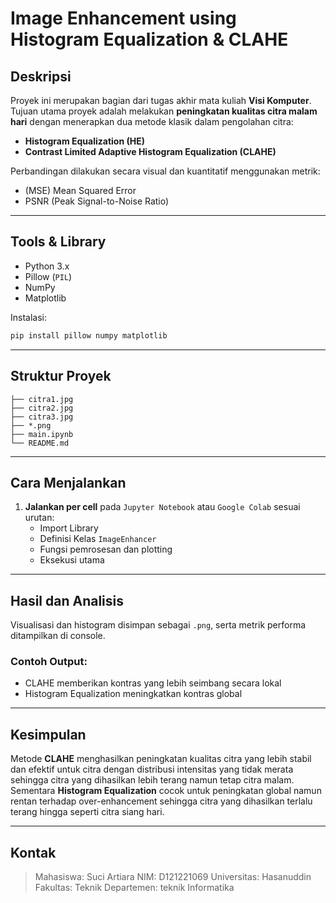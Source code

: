 # Image Enhancement using Histogram Equalization & CLAHE

## Deskripsi

Proyek ini merupakan bagian dari tugas akhir mata kuliah **Visi Komputer**. Tujuan utama proyek adalah melakukan **peningkatan kualitas citra malam hari** dengan menerapkan dua metode klasik dalam pengolahan citra:

- **Histogram Equalization (HE)**
- **Contrast Limited Adaptive Histogram Equalization (CLAHE)**

Perbandingan dilakukan secara visual dan kuantitatif menggunakan metrik:

- (MSE) Mean Squared Error
- PSNR (Peak Signal-to-Noise Ratio)

---

## Tools & Library

- Python 3.x
- Pillow (`PIL`)
- NumPy
- Matplotlib

Instalasi:

```bash
pip install pillow numpy matplotlib
```

---

## Struktur Proyek

```
├── citra1.jpg
├── citra2.jpg
├── citra3.jpg
├── *.png              
├── main.ipynb         
└── README.md          
```

---

## Cara Menjalankan

1. **Jalankan per cell** pada `Jupyter Notebook` atau `Google Colab` sesuai urutan:
   - Import Library
   - Definisi Kelas `ImageEnhancer`
   - Fungsi pemrosesan dan plotting
   - Eksekusi utama

---

## Hasil dan Analisis

Visualisasi dan histogram disimpan sebagai `.png`, serta metrik performa ditampilkan di console.

### Contoh Output:

- CLAHE memberikan kontras yang lebih seimbang secara lokal
- Histogram Equalization meningkatkan kontras global

---

## Kesimpulan

Metode **CLAHE** menghasilkan peningkatan kualitas citra yang lebih stabil dan efektif untuk citra dengan distribusi intensitas yang tidak merata sehingga citra yang dihasilkan lebih terang namun tetap citra malam. Sementara **Histogram Equalization** cocok untuk peningkatan global namun rentan terhadap over-enhancement sehingga citra yang dihasilkan terlalu terang hingga seperti citra siang hari.

---

## Kontak

> Mahasiswa: Suci Artiara
> NIM: D121221069
> Universitas: Hasanuddin
> Fakultas: Teknik
> Departemen: teknik Informatika
